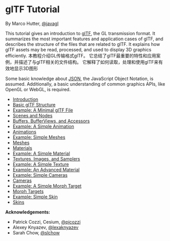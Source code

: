 # glTF Tutorial

By Marco Hutter, [@javagl](https://github.com/javagl)

This tutorial gives an introduction to [glTF](https://www.khronos.org/gltf), the GL transmission format. It summarizes the most important features and application cases of glTF, and describes the structure of the files that are related to glTF. It explains how glTF assets may be read, processed, and used to display 3D graphics efficiently.
本教程介绍GL传输格式glTF。 它总结了glTF最重要的特性和应用案例，并描述了与glTF相关的文件结构。 它解释了如何读取，处理和使用glTF来有效地显示3D图形

Some basic knowledge about [JSON](http://json.org/), the JavaScript Object Notation, is assumed. Additionally, a basic understanding of common graphics APIs, like OpenGL or WebGL, is required.

- [Introduction](gltfTutorial_001_Introduction.md)
- [Basic glTF Structure](gltfTutorial_002_BasicGltfStructure.md)
- [Example: A Minimal glTF File](gltfTutorial_003_MinimalGltfFile.md)
- [Scenes and Nodes](gltfTutorial_004_ScenesNodes.md)
- [Buffers, BufferViews, and Accessors](gltfTutorial_005_BuffersBufferViewsAccessors.md)
- [Example: A Simple Animation](gltfTutorial_006_SimpleAnimation.md)
- [Animations](gltfTutorial_007_Animations.md)
- [Example: Simple Meshes](gltfTutorial_008_SimpleMeshes.md)
- [Meshes](gltfTutorial_009_Meshes.md)
- [Materials](gltfTutorial_010_Materials.md)
- [Example: A Simple Material](gltfTutorial_011_SimpleMaterial.md)
- [Textures, Images, and Samplers](gltfTutorial_012_TexturesImagesSamplers.md)
- [Example: A Simple Texture](gltfTutorial_013_SimpleTexture.md)
- [Example: An Advanced Material](gltfTutorial_014_AdvancedMaterial.md)
- [Example: Simple Cameras](gltfTutorial_015_SimpleCameras.md)
- [Cameras](gltfTutorial_016_Cameras.md)
- [Example: A Simple Morph Target](gltfTutorial_017_SimpleMorphTarget.md)
- [Morph Targets](gltfTutorial_018_MorphTargets.md)
- [Example: Simple Skin](gltfTutorial_019_SimpleSkin.md)
- [Skins](gltfTutorial_020_Skins.md)


**Acknowledgements:**

- Patrick Cozzi, Cesium, [@pjcozzi](https://twitter.com/pjcozzi)
- Alexey Knyazev, [@lexaknyazev](https://github.com/lexaknyazev)
- Sarah Chow, [@slchow](https://github.com/slchow)


